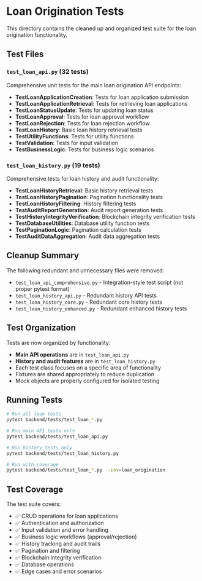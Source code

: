 # Loan Origination Tests

This directory contains the cleaned up and organized test suite for the loan origination functionality.

## Test Files

### `test_loan_api.py` (32 tests)
Comprehensive unit tests for the main loan origination API endpoints:
- **TestLoanApplicationCreation**: Tests for loan application submission
- **TestLoanApplicationRetrieval**: Tests for retrieving loan applications
- **TestLoanStatusUpdate**: Tests for updating loan status
- **TestLoanApproval**: Tests for loan approval workflow
- **TestLoanRejection**: Tests for loan rejection workflow
- **TestLoanHistory**: Basic loan history retrieval tests
- **TestUtilityFunctions**: Tests for utility functions
- **TestValidation**: Tests for input validation
- **TestBusinessLogic**: Tests for business logic scenarios

### `test_loan_history.py` (19 tests)
Comprehensive tests for loan history and audit functionality:
- **TestLoanHistoryRetrieval**: Basic history retrieval tests
- **TestLoanHistoryPagination**: Pagination functionality tests
- **TestLoanHistoryFiltering**: History filtering tests
- **TestAuditReportGeneration**: Audit report generation tests
- **TestHistoryIntegrityVerification**: Blockchain integrity verification tests
- **TestDatabaseUtilities**: Database utility function tests
- **TestPaginationLogic**: Pagination calculation tests
- **TestAuditDataAggregation**: Audit data aggregation tests

## Cleanup Summary

The following redundant and unnecessary files were removed:
- `test_loan_api_comprehensive.py` - Integration-style test script (not proper pytest format)
- `test_loan_history_api.py` - Redundant history API tests
- `test_loan_history_core.py` - Redundant core history tests
- `test_loan_history_enhanced.py` - Redundant enhanced history tests

## Test Organization

Tests are now organized by functionality:
- **Main API operations** are in `test_loan_api.py`
- **History and audit features** are in `test_loan_history.py`
- Each test class focuses on a specific area of functionality
- Fixtures are shared appropriately to reduce duplication
- Mock objects are properly configured for isolated testing

## Running Tests

```bash
# Run all loan tests
pytest backend/tests/test_loan_*.py

# Run main API tests only
pytest backend/tests/test_loan_api.py

# Run history tests only
pytest backend/tests/test_loan_history.py

# Run with coverage
pytest backend/tests/test_loan_*.py --cov=loan_origination
```

## Test Coverage

The test suite covers:
- ✅ CRUD operations for loan applications
- ✅ Authentication and authorization
- ✅ Input validation and error handling
- ✅ Business logic workflows (approval/rejection)
- ✅ History tracking and audit trails
- ✅ Pagination and filtering
- ✅ Blockchain integrity verification
- ✅ Database operations
- ✅ Edge cases and error scenarios